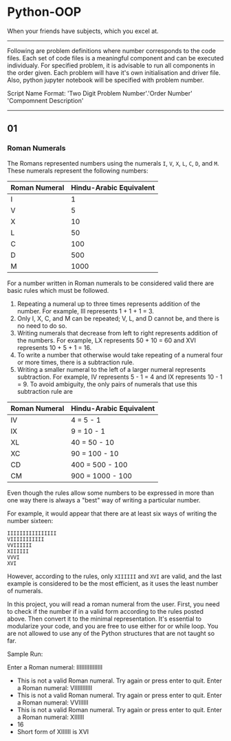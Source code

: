 # Python-OOP
When your friends have subjects, which you excel at.
<hr>
Following are problem definitions where number corresponds to the code files. Each set of code files is a meaningful component and can be executed individualy. For specified problem, it is advisable to run all components in the order given. Each problem will have it's own initialisation and driver file. Also, python jupyter notebook will be specified with problem number.

Script Name Format: 'Two Digit Problem Number'.'Order Number' 'Compomnent Description'
<hr>

## 01

### Roman Numerals

The Romans represented numbers using the numerals ``I``, ``V``, ``X``, ``L``, ``C``, ``D``, and ``M``. These numerals represent the following numbers:

|Roman Numeral	|Hindu-Arabic Equivalent|
|:---|:---|
|I	|1|
|V	|5|
|X	|10|
|L	|50|
|C	|100|
|D	|500|
|M	|1000|


For a number written in Roman numerals to be considered valid there are basic rules which must be followed. 
1. Repeating a numeral up to three times represents addition of the number. For example, III represents 1 + 1 + 1 = 3. 
2. Only I, X, C, and M can be repeated; V, L, and D cannot be, and there is no need to do so.
3. Writing numerals that decrease from left to right represents addition of the numbers. For example, LX represents 50 + 10 = 60 and XVI represents 10 + 5 + 1 = 16.
4. To write a number that otherwise would take repeating of a numeral four or more times, there is a subtraction rule. 
5. Writing a smaller numeral to the left of a larger numeral represents subtraction. For example, IV represents 5 - 1 = 4 and IX represents 10 - 1 = 9. To avoid ambiguity, the only pairs of numerals that use this subtraction rule are

|Roman Numeral	|Hindu-Arabic Equivalent|
|:---------------|:-----------------------|
|IV	|4 = 5 - 1|
|IX	|9 = 10 - 1|
|XL	|40 = 50 - 10|
|XC	|90 = 100 - 10|
|CD	|400 = 500 - 100|
|CM	|900 = 1000 - 100|

Even though the rules allow some numbers to be expressed in more than one way there is always a "best" way of writing a particular number.

For example, it would appear that there are at least six ways of writing the number sixteen:
```
IIIIIIIIIIIIIIII
VIIIIIIIIIII
VVIIIIII
XIIIIII
VVVI
XVI
```
However, according to the rules, only ``XIIIIII`` and ``XVI`` are valid, and the last example is considered to be the most efficient, as it uses the least number of numerals.

In this project, you will read a roman numeral from the user. First, you need to check if the number if in a valid form according to the rules posted above. Then convert it to the minimal representation. It's essential to modularize your code, and you are free to use either for or while loop. You are not allowed to use any of the Python structures that are not taught so far. 

Sample Run:

Enter a Roman numeral: IIIIIIIIIIIIIIII
- This is not a valid Roman numeral. Try again or press enter to quit.
Enter a Roman numeral: VIIIIIIIIIII
- This is not a valid Roman numeral. Try again or press enter to quit.
Enter a Roman numeral: VVIIIIII
- This is not a valid Roman numeral. Try again or press enter to quit.
Enter a Roman numeral: XIIIIII
- 16
- Short form of XIIIIII is XVI
